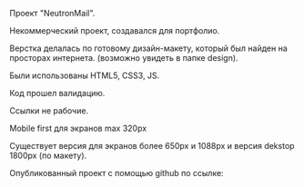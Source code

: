 Проект "NeutronMail".

Некоммерческий проект, создавался для портфолио.

Верстка делалась по готовому дизайн-макету, который был найден на просторах интернета. (возможно увидеть в папке design).

Были использованы HTML5, CSS3, JS.

Код прошел валидацию.

Ссылки не рабочие.

Mobile first для экранов max 320px

Существует версия для экранов более 650px и 1088px и
версия dekstop 1800px (по макету).

Опубликованный проект с помощью github по ссылке:
